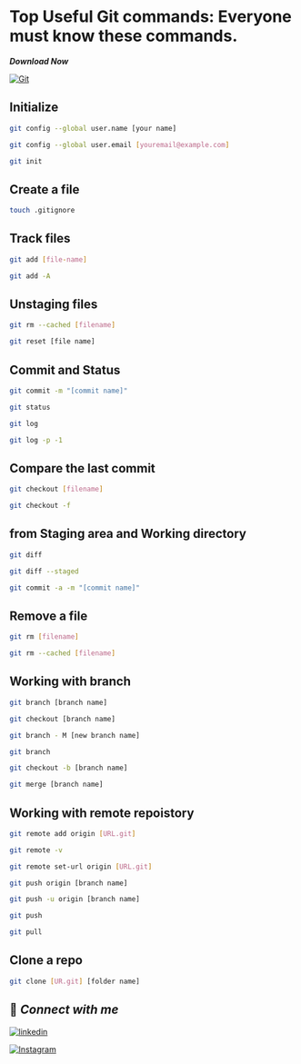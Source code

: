
# Top Useful Git commands: Everyone must know these commands.

***Download Now*** 

[![Git](https://img.shields.io/badge/git-%23F05033.svg?style=for-the-badge&logo=git&logoColor=white)](https://git-scm.com/)

## Initialize

```bash
git config --global user.name [your name]
```
```bash
git config --global user.email [youremail@example.com]
```
```bash
git init
```
## Create a file
```bash
touch .gitignore
```
## Track files
```bash
git add [file-name] 
```
```bash
git add -A
```
## Unstaging files
```bash
git rm --cached [filename] 
```
```bash
git reset [file name] 
```
## Commit and Status
``` bash
git commit -m "[commit name]" 
```
```bash
git status 
```
``` bash
git log 
```
```bash
git log -p -1
```
## Compare the last commit

``` bash
git checkout [filename] 
```
```bash
git checkout -f
```
## from Staging area and Working directory

``` bash
git diff 
```
```bash
git diff --staged 
```
```bash
git commit -a -m "[commit name]" 
```
## Remove a file
``` bash
git rm [filename] 
```
```bash
git rm --cached [filename] 
```
## Working with branch
``` bash
git branch [branch name] 
```
```bash
git checkout [branch name] 
```
```bash
git branch - M [new branch name] 
```
```bash
git branch 
```
```bash
git checkout -b [branch name] 
```
```bash
git merge [branch name] 
```
## Working with remote repoistory

``` bash
git remote add origin [URL.git] 
```
```bash
git remote -v 
```
```bash
git remote set-url origin [URL.git] 
```
```bash
git push origin [branch name] 
```
```bash
git push -u origin [branch name]
```
```bash
git push 
```
```bash
git pull 
```
## Clone a repo

``` bash
git clone [UR.git] [folder name] 
```
## 🔗 *Connect with me*
[![linkedin](https://img.shields.io/badge/linkedin-0A66C2?style=for-the-badge&logo=linkedin&logoColor=white)](https://www.linkedin.com/in/dashminder-singh)

[![Instagram](https://img.shields.io/badge/<handle>-%23E4405F.svg?style=for-the-badge&logo=Instagram&logoColor=white)](https://www.instagram.com/__dashmindersingh__/)


